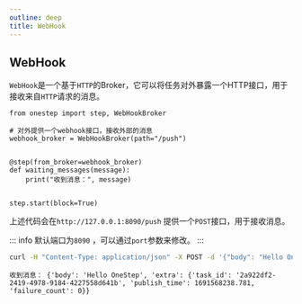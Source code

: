 ```yaml
---
outline: deep
title: WebHook
---
```


## WebHook

`WebHook`是一个基于`HTTP`的Broker，它可以将任务对外暴露一个HTTP接口，用于接收来自`HTTP`请求的消息。

```python{7}
from onestep import step, WebHookBroker

# 对外提供一个webhook接口，接收外部的消息
webhook_broker = WebHookBroker(path="/push")


@step(from_broker=webhook_broker)
def waiting_messages(message):
    print("收到消息：", message)


step.start(block=True)
```

上述代码会在`http://127.0.0.1:8090/push` 提供一个`POST`接口，用于接收消息。

::: info
默认端口为`8090` ，可以通过`port`参数来修改。
:::

```bash
curl -H "Content-Type: application/json" -X POST -d '{"body": "Hello OneStep"}' "http://127.0.0.1:8090/push"
```

```text
收到消息： {'body': 'Hello OneStep', 'extra': {'task_id': '2a922df2-2419-4978-9184-4227558d641b', 'publish_time': 1691568238.781, 'failure_count': 0}}
```
